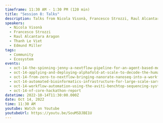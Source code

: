 ```yaml
---
timeframe: 11:30 AM - 1:30 PM (120 min)
title: "Session 8: Talks"
description: Talks from Nicola Visonà, Francesco Strozzi, Raul Alcantara Aragon, Thanh Le Viet and Edmund Miller.
speakers:
  - Nicola Visonà
  - Francesco Strozzi
  - Raul Alcantara Aragon
  - Thanh Le Viet
  - Edmund Miller
tags:
  - Community
  - Ecosystem
events:
  - oct-14-the-spinning-jenny-a-nextflow-pipeline-for-an-agent-based-model-of-the-first-industrial-revolution
  - oct-14-applying-and-deploying-alphafold-at-scale-to-decode-the-human-gut-microbiome-proteome
  - oct-14-from-zero-to-nextflow-bringing-nanorate-nanoseq-into-a-workflow
  - oct-14-automated-bioinformatics-infrastructure-for-large-scale-sars-cov-2-genomic-surveillance-at-qib
  - oct-14-workflow-automation-using-the-aviti-benchtop-sequencing-system-and-nextflow-tower
  - oct-14-nf-core-hackathon-report
datetime: 2022-10-14T11:30:00.000Z
date: Oct 14, 2022
time: 11:30 AM
youtube: Watch on Youtube
youtubeUrl: https://youtu.be/SouMSDJBE1U
---
```

